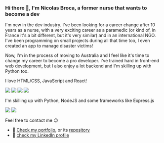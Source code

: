 ### Hi there 👋, I'm Nicolas Broca, a former nurse that wants to become a dev

I'm new in the dev industry. I've been looking for a career change after 10 years as a nurse, with a very exciting career as a paramedic (or kind of, in France it's a bit different, but it's very similar) and in an international NGO. I've been programming on small projects during all that time too, I even created an app to manage disaster victims!

Now, I'm in the process of moving to Australia and I feel like it's time to change my career to become a pro developer. I've trained hard in front-end web development, but I also enjoy a lot backend and I'm skilling up with Python too.

I love HTML/CSS, JavaScript and React!
<p>
  <img src="https://img.icons8.com/color/96/000000/html-5--v1.png"/>
  <img src="https://img.icons8.com/color/96/000000/css3.png"/>
  <img src="https://img.icons8.com/color/96/000000/javascript--v1.png"/>
  <img src="https://img.icons8.com/officel/80/000000/react.png"/>
</p>

I'm skilling up with Python, NodeJS and some frameworks like Express.js
<p>
  <img src="https://img.icons8.com/color/96/000000/python--v1.png"/>
  <img src="https://img.icons8.com/color/96/000000/nodejs.png"/>
</p>

Feel free to contact me 😉

* 📰 [Check my portfolio](https://www.nicolas-broca.com), or its [repository](https://github.com/DrKabum/Portfolio)
* 🧔 [check my LinkedIn profile](https://www.linkedin.com/in/nicolas-broca/)



<!--
**DrKabum/DrKabum** is a ✨ _special_ ✨ repository because its `README.md` (this file) appears on your GitHub profile.

Here are some ideas to get you started:

- 🔭 I’m currently working on ...
- 🌱 I’m currently learning ...
- 👯 I’m looking to collaborate on ...
- 🤔 I’m looking for help with ...
- 💬 Ask me about ...
- 📫 How to reach me: ...
- 😄 Pronouns: ...
- ⚡ Fun fact: ...
-->

